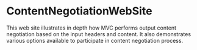 ContentNegotiationWebSite
===

This web site illustrates in depth how MVC performs output content negotiation based on the input headers and
content. It also demonstrates various options available to participate in content negotiation process.
